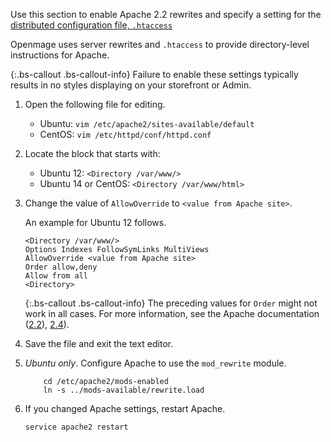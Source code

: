 Use this section to enable Apache 2.2 rewrites and specify a setting for the [distributed configuration file, `.htaccess`](http://httpd.apache.org/docs/current/howto/htaccess.html)

Openmage uses server rewrites and `.htaccess` to provide directory-level instructions for Apache.

{:.bs-callout .bs-callout-info}
Failure to enable these settings typically results in no styles displaying on your storefront or Admin.

1.	Open the following file for editing.

	*	Ubuntu: `vim /etc/apache2/sites-available/default`
	*	CentOS: `vim /etc/httpd/conf/httpd.conf`

2.	Locate the block that starts with:

	*	Ubuntu 12: `<Directory /var/www/>`
	*	Ubuntu 14 or CentOS: `<Directory /var/www/html>`

3.	Change the value of `AllowOverride` to `<value from Apache site>`.

	An example for Ubuntu 12 follows.

		<Directory /var/www/>
		Options Indexes FollowSymLinks MultiViews
		AllowOverride <value from Apache site>
		Order allow,deny
		Allow from all
		<Directory>

	{:.bs-callout .bs-callout-info}
	The preceding values for `Order` might not work in all cases. For more information, see the Apache documentation ([2.2](https://httpd.apache.org/docs/2.2/mod/mod_authz_host.html#order)), [2.4](https://httpd.apache.org/docs/2.4/mod/mod_authz_host.html#order)).

4.	Save the file and exit the text editor.
5.	*Ubuntu only*. Configure Apache to use the `mod_rewrite` module.

			cd /etc/apache2/mods-enabled
			ln -s ../mods-available/rewrite.load
6.	If you changed Apache settings, restart Apache.

		service apache2 restart
